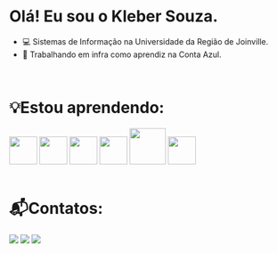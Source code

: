 # Olá! Eu sou o Kleber Souza.

<ul>
  <li>💻 Sistemas de Informação na Universidade da Região de Joinville.</li>
  <li>🔵 Trabalhando em infra como aprendiz na Conta Azul.</li>
</ul>
<br>
<h1>💡Estou aprendendo:</h1>
<div>
  <img loading="lazy" height="50em" src="https://cdn.jsdelivr.net/gh/devicons/devicon@latest/icons/java/java-original.svg" />
  <img loading="lazy" height="50em"  src="https://cdn.jsdelivr.net/gh/devicons/devicon@latest/icons/python/python-original.svg" />
  <img loading="lazy" height="50em" src="https://cdn.jsdelivr.net/gh/devicons/devicon@latest/icons/mysql/mysql-original-wordmark.svg" />
  <img loading="lazy" height="50em" src="https://cdn.jsdelivr.net/gh/devicons/devicon@latest/icons/html5/html5-original.svg" />
  <img loading="lazy" height="65em" src="https://cdn.jsdelivr.net/gh/devicons/devicon@latest/icons/css3/css3-original-wordmark.svg" />
  <img loading="lazy" height="50em" src="https://cdn.jsdelivr.net/gh/devicons/devicon@latest/icons/javascript/javascript-plain.svg" />
</div>
<br>
<h1>📬Contatos:</h1>
<div>
  <a href="https://www.linkedin.com/in/kleberws" target="_blank"><img src="https://img.shields.io/badge/-LinkedIn-%230077B5?style=for-the-badge&logo=linkedin&logoColor=white" target="_blank"></a>
  <a href="https://instagram.com/kleber.souz" target="_blank"><img src="https://img.shields.io/badge/-Instagram-%23E4405F?style=for-the-badge&logo=instagram&logoColor=white" target="_blank"></a>
  <a href = "mailto:kleberwsff@gmail.com"><img src="https://img.shields.io/badge/Gmail-D14836?style=for-the-badge&logo=gmail&logoColor=white" target="_blank"></a>
</div>   


